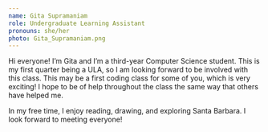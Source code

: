 ```yaml
---
name: Gita Supramaniam
role: Undergraduate Learning Assistant
pronouns: she/her
photo: Gita_Supramaniam.png
---
```

Hi everyone! I’m Gita and I’m a third-year Computer Science student. This is my first quarter being a ULA, so I am looking forward to be involved with this class. This may be a first coding class for some of you, which is very exciting! I hope to  be of help throughout the class the same way that others have helped me.

In my free time, I enjoy reading, drawing, and exploring Santa Barbara. I look forward to meeting everyone!
